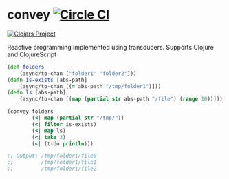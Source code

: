 # convey [![Circle CI](https://circleci.com/gh/artemyarulin/rp-transducers.svg?style=svg)](https://circleci.com/gh/artemyarulin/rp-transducers) 

[![Clojars Project](http://clojars.org/rp-transducers/latest-version.svg)](http://clojars.org/rp-transducers)

Reactive programming implemented using transducers. Supports Clojure and ClojureScript

``` clojure
(def folders
    (async/to-chan ["folder1" "folder2"]))
(defn is-exists [abs-path]
    (async/to-chan [(= abs-path "/tmp/folder1")]))
(defn ls [abs-path] 
    (async/to-chan [(map (partial str abs-path "/file") (range 10))]))

(convey folders
        (<| map (partial str "/tmp/"))
        (<| filter is-exists)
        (<| map ls)
        (<| take 3)
        (<| (t-do println)))

;; Output: /tmp/folder1/file0
;;         /tmp/folder1/file1
;;         /tmp/folder1/file2
```





